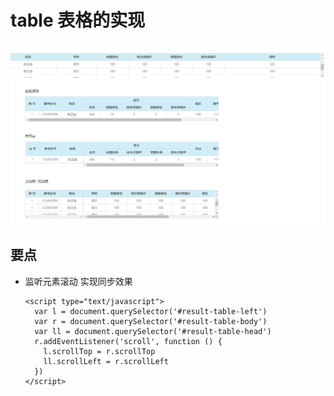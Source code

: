 # table 表格的实现

![](https://github.com/xueyeqing/html-demo/blob/master/table/image/a.png)

## 要点 
- 监听元素滚动 实现同步效果

    ```
    <script type="text/javascript">
      var l = document.querySelector('#result-table-left')
      var r = document.querySelector('#result-table-body')
      var ll = document.querySelector('#result-table-head')
      r.addEventListener('scroll', function () {
        l.scrollTop = r.scrollTop
        ll.scrollLeft = r.scrollLeft
      })
    </script>
    
    ```